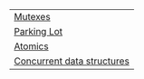 |  |
|---|
| [Mutexes][ex-mutex] |
| [Parking Lot][ex-parking-lot] |
| [Atomics][ex-atomics] |
| [Concurrent data structures][ex-concurrent-data-structures] |

[ex-mutex]: index.md#mutex
[ex-parking-lot]: index.md#parking-lot
[ex-atomics]: index.md#atomics
[ex-concurrent-data-structures]: concurrent_data_structures.md
